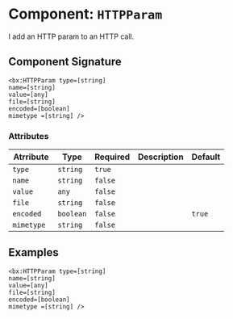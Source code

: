 [comment]: # (Note: This documentation is generated dynamically in the build process.  To modify the contents, change the javadoc on the _invoke method of the Component class)
# Component: `HTTPParam`

I add an HTTP param to an HTTP call.

## Component Signature

```
<bx:HTTPParam type=[string]
name=[string]
value=[any]
file=[string]
encoded=[boolean]
mimetype =[string] />
```

### Attributes


| Atrribute | Type | Required | Description | Default |
|----------|------|----------|-------------|---------|
| `type` | `string` | `true` |  |  |
| `name` | `string` | `false` |  |  |
| `value` | `any` | `false` |  |  |
| `file` | `string` | `false` |  |  |
| `encoded` | `boolean` | `false` |  | `true` |
| `mimetype ` | `string` | `false` |  |  |

## Examples

```
<bx:HTTPParam type=[string]
name=[string]
value=[any]
file=[string]
encoded=[boolean]
mimetype =[string] />
```

